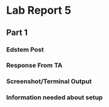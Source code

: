 # Lab Report 5
## Part 1
### Edstem Post

### Response From TA

### Screenshot/Terminal Output

### Information needed about setup
